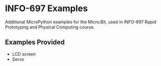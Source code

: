 # INFO-697 Examples
Additional MicroPython examples for the Micro:Bit, used in INFO-697 Rapid Prototyping and Physical Computing course. 

## Examples Provided
* LCD screen
* Servo


